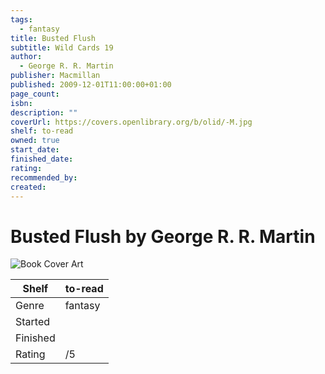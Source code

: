 ```yaml
---
tags:
  - fantasy
title: Busted Flush
subtitle: Wild Cards 19
author:
  - George R. R. Martin
publisher: Macmillan
published: 2009-12-01T11:00:00+01:00
page_count: 
isbn: 
description: ""
coverUrl: https://covers.openlibrary.org/b/olid/-M.jpg
shelf: to-read
owned: true
start_date: 
finished_date: 
rating: 
recommended_by: 
created: 
---
```


# Busted Flush by George R. R. Martin

![Book Cover Art](https://covers.openlibrary.org/b/olid/-M.jpg)

| Shelf | to-read |
| --- | --- |
| Genre | fantasy |
| Started |  |
| Finished |  |
| Rating | /5 |


